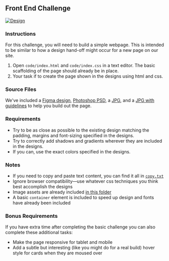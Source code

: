 ## Front End Challenge

[![Design](https://raw.githubusercontent.com/qualialabs/fed-challenge/master/designs/thumbnail.jpg)](https://raw.githubusercontent.com/qualialabs/fed-challenge/master/designs/page.jpg)

### Instructions
For this challenge, you will need to build a simple webpage. This is intended to be similar to how a design hand-off might occur for a new page on our site.

1) Open `code/index.html` and `code/index.css` in a text editor. The basic scaffolding of the page should already be in place.
2) Your task if to create the page shown in the designs using html and css.

### Source Files

We've included a [Figma design](https://www.figma.com/file/9tmx9v6cDHC1D8yOvtdQqb/FED-Challenge), [Photoshop PSD](https://github.com/qualialabs/fed-challenge/raw/master/designs/page.psd), a [JPG](https://raw.githubusercontent.com/qualialabs/fed-challenge/master/designs/page.jpg), and a [JPG with guidelines](https://raw.githubusercontent.com/qualialabs/fed-challenge/master/designs/page-guidelines.jpg) to help you build out the page.

### Requirements
* Try to be as close as possible to the existing design matching the padding, margins and font-sizing specified in the designs.
* Try to correctly add shadows and gradients wherever they are included in the designs.
* If you can, use the exact colors specified in the designs.

### Notes
* If you need to copy and paste text content, you can find it all in [`copy.txt`](https://github.com/qualialabs/fed-challenge/blob/master/copy.txt)
* Ignore browser compatibility—use whatever css techniques you think best accomplish the designs
* Image assets are already included [in this folder](https://github.com/qualialabs/fed-challenge/tree/master/code/images)
* A basic `container` element is included to speed up design and fonts have already been included

### Bonus Requirements
If you have extra time after completing the basic challenge you can also complete these additional tasks:
* Make the page responsive for tablet and mobile
* Add a subtle but interesting (like you might do for a real build) hover style for cards when they are moused over
